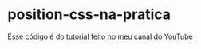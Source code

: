 # position-css-na-pratica

Esse código é do [tutorial feito no meu canal do YouTube](https://www.youtube.com/watch?v=Bd9qQNLKcDY)
